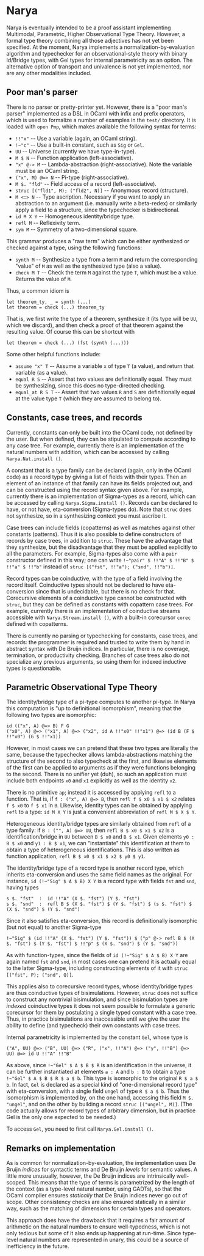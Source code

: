 # Narya

Narya is eventually intended to be a proof assistant implementing Multimodal, Parametric, Higher Observational Type Theory.  However, a formal type theory combining all those adjectives has not yet been specified.  At the moment, Narya implements a normalization-by-evaluation algorithm and typechecker for an observational-style theory with binary Id/Bridge types, with Gel types for internal parametricity as an option.  The alternative option of transport and univalence is not yet implemented, nor are any other modalities included.


## Poor man's parser

There is no parser or pretty-printer yet.  However, there is a "poor man's parser" implemented as a DSL in OCaml with infix and prefix operators, which is used to formalize a number of examples in the `test/` directory.  It is loaded with `open Pmp`, which makes available the following syntax for terms:

- `!!"x"` -- Use a variable (again, an OCaml string).
- `!~"c"` -- Use a built-in constant, such as `Sig` or `Gel`.
- `UU` -- Universe (currently we have type-in-type).
- `M $ N` -- Function application (left-associative).
- `"x" @-> M` -- Lambda-abstraction (right-associative).  Note the variable must be an OCaml string.
- `("x", M) @=> N` -- Pi-type (right-associative).
- `M $. "fld"` -- Field access of a record (left-associative).
- `struc [("fld1", M); ("fld2", N)]` -- Anonymous record (structure).
- `M <:> N` -- Type ascription.  Necessary if you want to apply an abstraction to an argument (i.e. manually write a beta-redex) or similarly apply a field to a structure, since the typechecker is bidirectional.
- `id M X Y` -- Homogeneous identity/bridge type.
- `refl M` -- Reflexivity term.
- `sym M` -- Symmetry of a two-dimensional square.

This grammar produces a "raw term" which can be either synthesized or checked against a type, using the following functions:

- `synth M` -- Synthesize a type from a term `M` and return the corresponding "value" of `M` as well as the synthesized type (also a value).
- `check M T` -- Check the term `M` against the type `T`, which must be a value.  Returns the value of `M`.

Thus, a common idiom is

```
let theorem_ty, _ = synth (...)
let theorem = check (...) theorem_ty
```
That is, we first write the type of a theorem, synthesize it (its type will be `UU`, which we discard), and then check a proof of that theorem against the resulting value.  Of course this can be shortcut with
```
let theorem = check (...) (fst (synth (...)))
```
Some other helpful functions include:

- `assume "x" T` -- Assume a variable `x` of type `T` (a value), and return that variable (as a value).
- `equal R S` -- Assert that two values are definitionally equal.  They must be synthesizing, since this does no type-directed checking.
- `equal_at R S T` -- Assert that two values `R` and `S` are definitionally equal at the value type `T` (which they are assumed to belong to).


## Constants, case trees, and records

Currently, constants can only be built into the OCaml code, not defined by the user.  But when defined, they can be stipulated to compute according to any case tree.  For example, currently there is an implementation of the natural numbers with addition, which can be accessed by calling `Narya.Nat.install ()`.

A constant that is a type family can be declared (again, only in the OCaml code) as a record type by giving a list of fields with their types.  Then an element of an instance of that family can have its fields projected out, and can be constructed using the record syntax given above.  For example, currently there is an implementation of Sigma-types as a record, which can be accessed by calling `Narya.Sigma.install ()`.  Records can be declared to have, or not have, eta-conversion (Sigma-types do).  Note that `struc` does not synthesize, so in a synthesizing context you must ascribe it.

Case trees can include fields (copatterns) as well as matches against other constants (patterns).  Thus it is also possible to define constructors of records by case trees, in addition to `struc`.  These have the advantage that they synthesize, but the disadvantage that they must be applied explicitly to all the parameters.  For example, Sigma-types also come with a `pair` constructor defined in this way; one can write `!~"pair" $ !!"A" $ !!"B" $ !!"a" $ !!"b"` instead of `struc [("fst", !!"a"); ("snd", !!"b")]`.

Record types can be coinductive, with the type of a field involving the record itself.  Coinductive types should not be declared to have eta-conversion since that is undecidable, but there is no check for that.  Corecursive elements of a coinductive type cannot be constructed with `struc`, but they can be defined as constants with copattern case trees.  For example, currently there is an implementation of coinductive streams accessible with `Narya.Stream.install ()`, with a built-in corecursor `corec` defined with copatterns.

There is currently no parsing or typechecking for constants, case trees, and records: the programmer is required and trusted to write them by hand in abstract syntax with De Bruijn indices.  In particular, there is no coverage, termination, or productivity checking.  Branches of case trees also do not specialize any previous arguments, so using them for indexed inductive types is questionable.


## Parametric Observational Type Theory

The identity/bridge type of a pi-type computes to another pi-type.  In Narya this computation is "up to definitional isomorphism", meaning that the following two types are isomorphic:
```
id (("x", A) @=> B) F G
("x0", A) @=> ("x1", A) @=> ("x2", id A !!"x0" !!"x1") @=> (id B (F $ !!"x0") (G $ !!"x1))
```
However, in most cases we can pretend that these two types are literally the same, because the typechecker allows lambda-abstractions matching the structure of the second to also typecheck at the first, and likewise elements of the first can be applied to arguments as if they were functions belonging to the second.  There is no unifier yet (duh), so such an application must include both endpoints `x0` and `x1` explicitly as well as the identity `x2`.

There is no primitive `ap`; instead it is accessed by applying `refl` to a function.  That is, if `f : ("x", A) @=> B`, then `refl f $ x0 $ x1 $ x2` relates `f $ x0` to `f $ x1` in `B`.  Likewise, identity types can be obtained by applying `refl` to a type: `id M X Y` is just a convenient abbreviation of `refl M $ X $ Y`.

Heterogeneous identity/bridge types are similarly obtained from `refl` of a type family: if `B : ("", A) @=> UU`, then `refl B $ x0 $ x1 $ x2` is a identification/bridge in `UU` between `B $ x0` and `B $ x1`.  Given elements `y0 : B $ x0` and `y1 : B $ x1`, we can "instantiate" this identification at them to obtain a type of heterogeneous identifications.  This is also written as function application, `refl B $ x0 $ x1 $ x2 $ y0 $ y1`.

The identity/bridge type of a record type is another record type, which inherits eta-conversion and uses the same field names as the original.  For instance, `id (!~"Sig" $ A $ B) X Y` is a record type with fields `fst` and `snd`, having types
```
s $. "fst"  :  id !!"A" (X $. "fst") (Y $. "fst")
s $. "snd"  :  refl B $ (X $. "fst") $ (Y $. "fst") $ (s $. "fst") $ (X $. "snd") $ (Y $. "snd")
```
Since it also satisfies eta-conversion, this record is definitionally isomorphic (but not equal) to another Sigma-type
```
!~"Sig" $ (id !!"A" (X $. "fst") (Y $. "fst")) $ ("p" @-> refl B $ (X $. "fst") $ (Y $. "fst") $ !!"p" $ (X $. "snd") $ (Y $. "snd"))
```
As with function-types, since the fields of `id (!~"Sig" $ A $ B) X Y` are again named `fst` and `snd`, in most cases one can pretend it is actually equal to the latter Sigma-type, including constructing elements of it with `struc [("fst", P); ("snd", Q)]`.

This applies also to corecursive record types, whose identity/bridge types are thus coinductive types of bisimulations.  However, `struc` does not suffice to construct any nontrivial bisimulation, and since bisimulation types are *indexed* coinductive types it does not seem possible to formulate a generic corecursor for them by postulating a single typed constant with a case tree.  Thus, in practice bisimulations are inaccessible until we give the user the ability to define (and typecheck) their own constants with case trees.

Internal parametricity is implemented by the constant `Gel`, whose type is
```
("A", UU) @=> ("B", UU) @=> ("R", ("x", !!"A") @=> ("y", !!"B") @=> UU) @=> id U !!"A" !!"B"
```
As above, since `!~"Gel" $ A $ B $ R` is an identification in the universe, it can be further instantiated at elements `a : A` and `b : B` to obtain a type `!~"Gel" $ A $ B $ R $ a $ b`.  This type is isomorphic to the original `R $ a $ b`.  In fact, `Gel` is declared as a special kind of "one-dimensional record type" with eta-conversion, with a single field `ungel` of type `R $ a $ b`.  Thus the isomorphism is implemented by, on the one hand, accessing this field `M $. "ungel"`, and on the other by building a record `struc [("ungel", M)]`.  (The code actually allows for record types of arbitrary dimension, but in practice Gel is the only one expected to be needed.)

To access `Gel`, you need to first call `Narya.Gel.install ()`.


## Remarks on implementation

As is common for normalization-by-evaluation, the implementation uses De Bruijn *indices* for syntactic terms and De Bruijn *levels* for semantic values.  A little more unusually, however, the De Bruijn indices are intrinsically well-scoped.  This means that the type of terms is parametrized by the length of the context (as a type-level natural number, using GADTs), so that the OCaml compiler ensures *statically* that De Bruijn indices never go out of scope.  Other consistency checks are also ensured statically in a similar way, such as the matching of dimensions for certain types and operators.

This approach does have the drawback that it requires a fair amount of arithmetic on the natural numbers to ensure well-typedness, which is not only tedious but some of it also ends up happening at run-time.  Since type-level natural numbers are represented in unary, this could be a source of inefficiency in the future.
